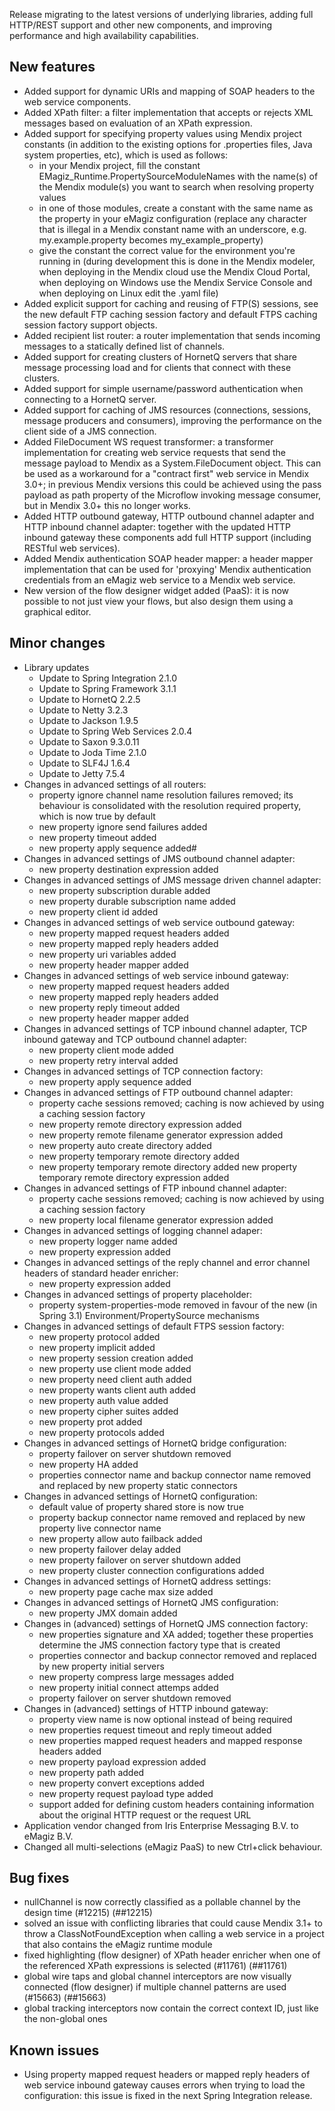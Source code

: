 Release migrating to the latest versions of underlying libraries, adding full HTTP/REST support and other new components, and improving performance and high availability capabilities.
## New features
- Added support for dynamic URIs and mapping of SOAP headers to the web service components.
- Added XPath filter: a filter implementation that accepts or rejects XML messages based on evaluation of an XPath expression.
- Added support for specifying property values using Mendix project constants (in addition to the existing options for .properties files, Java system properties, etc), which is used as follows:
  - in your Mendix project, fill the constant EMagiz_Runtime.PropertySourceModuleNames with the name(s) of the Mendix module(s) you want to search when resolving property values
  - in one of those modules, create a constant with the same name as the property in your eMagiz configuration (replace any character that is illegal in a Mendix constant name with an underscore, e.g. my.example.property becomes my_example_property)
  - give the constant the correct value for the environment you're running in (during development this is done in the Mendix modeler, when deploying in the Mendix cloud use the Mendix Cloud Portal, when deploying on Windows use the Mendix Service Console and when deploying on Linux edit the .yaml file)
- Added explicit support for caching and reusing of FTP(S) sessions, see the new default FTP caching session factory and default FTPS caching session factory support objects.
- Added recipient list router: a router implementation that sends incoming messages to a statically defined list of channels.
- Added support for creating clusters of HornetQ servers that share message processing load and for clients that connect with these clusters.
- Added support for simple username/password authentication when connecting to a HornetQ server.
- Added support for caching of JMS resources (connections, sessions, message producers and consumers), improving the performance on the client side of a JMS connection.
- Added FileDocument WS request transformer: a transformer implementation for creating web service requests that send the message payload to Mendix as a System.FileDocument object. This can be used as a workaround for a "contract first" web service in Mendix 3.0+; in previous Mendix versions this could be achieved using the pass payload as path property of the Microflow invoking message consumer, but in Mendix 3.0+ this no longer works.
- Added HTTP outbound gateway, HTTP outbound channel adapter and HTTP inbound channel adapter: together with the updated HTTP inbound gateway these components add full HTTP support (including RESTful web services).
- Added Mendix authentication SOAP header mapper: a header mapper implementation that can be used for 'proxying' Mendix authentication credentials from an eMagiz web service to a Mendix web service.
- New version of the flow designer widget added (PaaS): it is now possible to not just view your flows, but also design them using a graphical editor.
## Minor changes
- Library updates
  - Update to Spring Integration 2.1.0
  - Update to Spring Framework 3.1.1
  - Update to HornetQ 2.2.5
  - Update to Netty 3.2.3
  - Update to Jackson 1.9.5
  - Update to Spring Web Services 2.0.4
  - Update to Saxon 9.3.0.11
  - Update to Joda Time 2.1.0
  - Update to SLF4J 1.6.4
  - Update to Jetty 7.5.4
- Changes in advanced settings of all routers:
  - property ignore channel name resolution failures removed; its behaviour is consolidated with the resolution required property, which is now true by default
  - new property ignore send failures added
  - new property timeout added
  - new property apply sequence added#
- Changes in advanced settings of JMS outbound channel adapter:
  - new property destination expression added
- Changes in advanced settings of JMS message driven channel adapter:
  - new property subscription durable added
  - new property durable subscription name added
  - new property client id added
- Changes in advanced settings of web service outbound gateway:
  - new property mapped request headers added
  - new property mapped reply headers added
  - new property uri variables added
  - new property header mapper added
- Changes in advanced settings of web service inbound gateway:
  - new property mapped request headers added
  - new property mapped reply headers added
  - new property reply timeout added
  - new property header mapper added
- Changes in advanced settings of TCP inbound channel adapter, TCP inbound gateway and TCP outbound channel adapter:
  - new property client mode added
  - new property retry interval added
- Changes in advanced settings of TCP connection factory:
  - new property apply sequence added
- Changes in advanced settings of FTP outbound channel adapter:
  - property cache sessions removed; caching is now achieved by using a caching session factory
  - new property remote directory expression added
  - new property remote filename generator expression added
  - new property auto create directory added
  - new property temporary remote directory added
  - new property temporary remote directory added new property temporary remote directory expression added
- Changes in advanced settings of FTP inbound channel adapter:
  - property cache sessions removed; caching is now achieved by using a caching session factory
  - new property local filename generator expression added
- Changes in advanced settings of logging channel adaper:
  - new property logger name added
  - new property expression added
- Changes in advanced settings of the reply channel and error channel headers of standard header enricher:
  - new property expression added
- Changes in advanced settings of property placeholder:
  - property system-properties-mode removed in favour of the new (in Spring 3.1) Environment/PropertySource mechanisms
- Changes in advanced settings of default FTPS session factory:
  - new property protocol added
  - new property implicit added
  - new property session creation added
  - new property use client mode added
  - new property need client auth added
  - new property wants client auth added
  - new property auth value added
  - new property cipher suites added
  - new property prot added
  - new property protocols added
- Changes in advanced settings of HornetQ bridge configuration:
  - property failover on server shutdown removed
  - new property HA added
  - properties connector name and backup connector name removed and replaced by new property static connectors
- Changes in advanced settings of HornetQ configuration:
  - default value of property shared store is now true
  - property backup connector name removed and replaced by new property live connector name
  - new property allow auto failback added
  - new property failover delay added
  - new property failover on server shutdown added
  - new property cluster connection configurations added
- Changes in advanced settings of HornetQ address settings:
  - new property page cache max size added
- Changes in advanced settings of HornetQ JMS configuration:
  - new property JMX domain added
- Changes in (advanced) settings of HornetQ JMS connection factory:
  - new properties signature and XA added; together these properties determine the JMS connection factory type that is created
  - properties connector and backup connector removed and replaced by new property initial servers
  - new property compress large messages added
  - new property initial connect attemps added
  - property failover on server shutdown removed
- Changes in (advanced) settings of HTTP inbound gateway:
  - property view name is now optional instead of being required
  - new properties request timeout and reply timeout added
  - new properties mapped request headers and mapped response headers added
  - new property payload expression added
  - new property path added
  - new property convert exceptions added
  - new property request payload type added
  - support added for defining custom headers containing information about the original HTTP request or the request URL
- Application vendor changed from Iris Enterprise Messaging B.V. to eMagiz B.V.
- Changed all multi-selections (eMagiz PaaS) to new Ctrl+click behaviour.
## Bug fixes
- nullChannel is now correctly classified as a pollable channel by the design time (#12215) (##12215)
- solved an issue with conflicting libraries that could cause Mendix 3.1+ to throw a ClassNotFoundException when calling a web service in a project that also contains the eMagiz runtime module
- fixed highlighting (flow designer) of XPath header enricher when one of the referenced XPath expressions is selected (#11761) (##11761)
- global wire taps and global channel interceptors are now visually connected (flow designer) if multiple channel patterns are used (#15663) (##15663)
- global tracking interceptors now contain the correct context ID, just like the non-global ones
## Known issues
- Using property mapped request headers or mapped reply headers of web service inbound gateway causes errors when trying to load the configuration: this issue is fixed in the next Spring Integration release.
